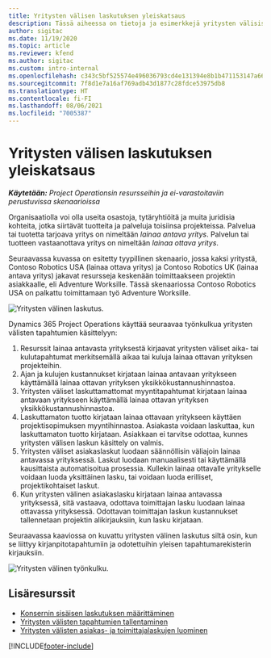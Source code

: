 ```yaml
---
title: Yritysten välisen laskutuksen yleiskatsaus
description: Tässä aiheessa on tietoja ja esimerkkejä yritysten välisistä laskuista projekteissa.
author: sigitac
ms.date: 11/19/2020
ms.topic: article
ms.reviewer: kfend
ms.author: sigitac
ms.custom: intro-internal
ms.openlocfilehash: c343c5bf525574e496036793cd4e131394e8b1b471153147a66cfebe1acf3fce
ms.sourcegitcommit: 7f8d1e7a16af769adb43d1877c28fdce53975db8
ms.translationtype: HT
ms.contentlocale: fi-FI
ms.lasthandoff: 08/06/2021
ms.locfileid: "7005387"
---
```

# <a name="intercompany-invoicing-overview"></a>Yritysten välisen laskutuksen yleiskatsaus

_**Käytetään:** Project Operationsin resursseihin ja ei-varastoitaviin perustuvissa skenaarioissa_

Organisaatiolla voi olla useita osastoja, tytäryhtiöitä ja muita juridisia kohteita, jotka siirtävät tuotteita ja palveluja toisiinsa projekteissa. Palvelua tai tuotetta tarjoava yritys on nimeltään *lainaa antava yritys*. Palvelun tai tuotteen vastaanottava yritys on nimeltään *lainaa ottava yritys*.

Seuraavassa kuvassa on esitetty tyypillinen skenaario, jossa kaksi yritystä, Contoso Robotics USA (lainaa ottava yritys) ja Contoso Robotics UK (lainaa antava yritys) jakavat resursseja keskenään toimittaakseen projektin asiakkaalle, eli Adventure Worksille. Tässä skenaariossa Contoso Robotics USA on palkattu toimittamaan työ Adventure Worksille.

![Yritysten välinen laskutus.](./media/IntercompanyScenario.png) 

Dynamics 365 Project Operations käyttää seuraavaa työnkulkua yritysten välisten tapahtumien käsittelyyn:

1. Resurssit lainaa antavasta yrityksestä kirjaavat yritysten väliset aika- tai kulutapahtumat merkitsemällä aikaa tai kuluja lainaa ottavan yrityksen projekteihin.
2. Ajan ja kulujen kustannukset kirjataan lainaa antavaan yritykseen käyttämällä lainaa ottavan yrityksen yksikkökustannushinnastoa.
3. Yritysten väliset laskuttamattomat myyntitapahtumat kirjataan lainaa antavaan yritykseen käyttämällä lainaa ottavan yrityksen yksikkökustannushinnastoa.
4. Laskuttamaton tuotto kirjataan lainaa ottavaan yritykseen käyttäen projektisopimuksen myyntihinnastoa. Asiakasta voidaan laskuttaa, kun laskuttamaton tuotto kirjataan. Asiakkaan ei tarvitse odottaa, kunnes yritysten välisen laskun käsittely on valmis.
5. Yritysten väliset asiakaslaskut luodaan säännöllisin väliajoin lainaa antavassa yrityksessä. Laskut luodaan manuaalisesti tai käyttämällä kausittaista automatisoitua prosessia. Kullekin lainaa ottavalle yritykselle voidaan luoda yksittäinen lasku, tai voidaan luoda erilliset, projektikohtaiset laskut.
6. Kun yritysten välinen asiakaslasku kirjataan lainaa antavassa yrityksessä, sitä vastaava, odottava toimittajan lasku luodaan lainaa ottavassa yrityksessä. Odottavan toimittajan laskun kustannukset tallennetaan projektin alikirjauksiin, kun lasku kirjataan.

Seuraavassa kaaviossa on kuvattu yritysten välinen laskutus siltä osin, kun se liittyy kirjanpitotapahtumiin ja odotettuihin yleisen tapahtumarekisterin kirjauksiin.

![Yritysten välinen työnkulku.](./media/IntercompanyFlow.png)

## <a name="additional-resources"></a>Lisäresurssit

- [Konsernin sisäisen laskutuksen määrittäminen](configure-intercompany-invoicing.md)
- [Yritysten välisten tapahtumien tallentaminen](create-intercompany-transactions.md)
- [Yritysten välisten asiakas- ja toimittajalaskujen luominen](create-intercompany-customer-vendor-invoices.md)


[!INCLUDE[footer-include](../includes/footer-banner.md)]